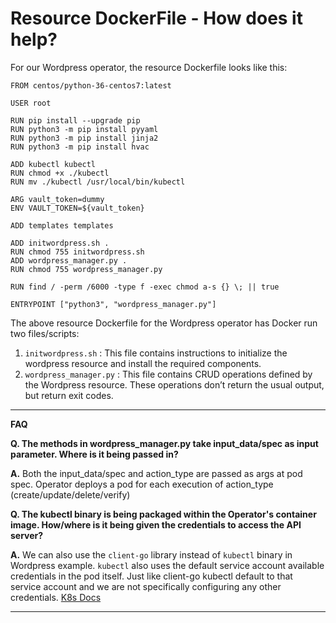 # Resource DockerFile - How does it help?

For our Wordpress operator, the resource Dockerfile looks like this:

```
FROM centos/python-36-centos7:latest

USER root

RUN pip install --upgrade pip
RUN python3 -m pip install pyyaml
RUN python3 -m pip install jinja2
RUN python3 -m pip install hvac

ADD kubectl kubectl
RUN chmod +x ./kubectl
RUN mv ./kubectl /usr/local/bin/kubectl

ARG vault_token=dummy
ENV VAULT_TOKEN=${vault_token}

ADD templates templates

ADD initwordpress.sh .
RUN chmod 755 initwordpress.sh
ADD wordpress_manager.py .
RUN chmod 755 wordpress_manager.py

RUN find / -perm /6000 -type f -exec chmod a-s {} \; || true

ENTRYPOINT ["python3", "wordpress_manager.py"]
```
The above resource Dockerfile for the Wordpress operator has Docker run two files/scripts: 
 
1. `initwordpress.sh` : This file contains instructions to initialize the wordpress resource and install the required components. 
2. `wordpress_manager.py` : This file contains CRUD operations defined by the Wordpress resource. These operations don’t return the usual output, but return exit codes. 

---
**FAQ**

**Q. The methods in wordpress_manager.py take input_data/spec as input parameter. Where is it being passed in?**

**A.** Both the input_data/spec and action_type are passed as args at pod spec. Operator deploys a pod for each execution of action_type (create/update/delete/verify)

**Q. The kubectl binary is being packaged within the Operator's container image. How/where is it being given the credentials to access the API server?**

**A.** We can also use the `client-go` library instead of `kubectl` binary in Wordpress example. `kubectl` also uses the default service account available credentials in the pod itself. Just like client-go kubectl default to that service account and we are not specifically configuring any other credentials. [K8s Docs](https://kubernetes.io/docs/tasks/access-application-cluster/access-cluster/#accessing-the-api-from-a-pod)

---
